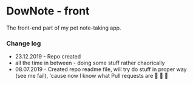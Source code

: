 # DowNote - front
The front-end part of my pet note-taking app.
### Change log
- 23.12.2019 - Repo created
- all the time in between - doing some stuff rather chaorically
- 08.07.2019 - Created repo readme file, will try do stuff in proper way (see me fail), 'cause now I know what Pull requests are :tada: :tada: :tada:
